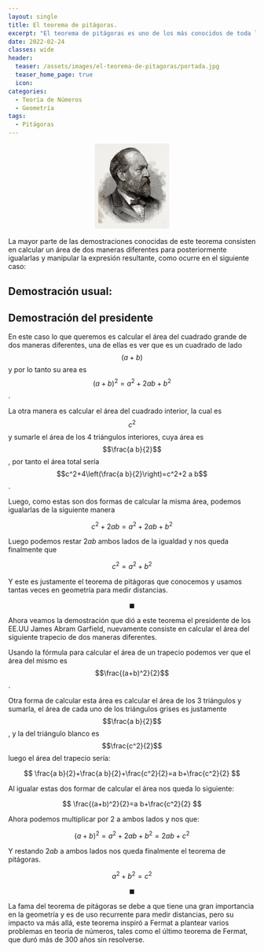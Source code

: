 ```yaml
---
layout: single
title: El teorema de pitágoras.
excerpt: "El teorema de pitágoras es uno de los más conocidos de toda la matemática, además tiene una gran cantidad de pruebas, hoy veremos dos de ellas, una de ellas propuesta por un presidente de los EE.UU."
date: 2022-02-24 
classes: wide
header:
  teaser: /assets/images/el-teorema-de-pitagoras/portada.jpg
  teaser_home_page: true
  icon: 
categories:
  - Teoría de Números
  - Geometría
tags:  
  - Pitágoras
---
```


<center> <img src="/assets/images/el-teorema-de-pitagoras/portada.jpg" width="30%" heigth="30%"> </center>

La mayor parte de las demostraciones conocidas de este teorema consisten en calcular un área de dos maneras diferentes para posteriormente igualarlas y manipular la expresión resultante, como ocurre en el siguiente caso:

## Demostración usual:


<center> <script type="text/tikz">
 

\tikzset{every picture/.style={line width=0.75pt}} %set default line width to 0.75pt        

\begin{tikzpicture}[x=0.75pt,y=0.75pt,yscale=-1,xscale=1]
%uncomment if require: \path (0,221); %set diagram left start at 0, and has height of 221

%Shape: Rectangle [id:dp8670474238257233] 
\draw  [color={rgb, 255:red, 255; green, 255; blue, 255 }  ,draw opacity=1 ] (218.7,33.88) -- (389.99,33.88) -- (389.99,193.52) -- (218.7,193.52) -- cycle ;
%Shape: Rectangle [id:dp08207234382767448] 
\draw  [color={rgb, 255:red, 255; green, 255; blue, 255 }  ,draw opacity=1 ] (292.58,34.38) -- (389.45,102.71) -- (316.11,193.02) -- (219.25,124.69) -- cycle ;

% Text Node
\draw (248.22,12.32) node [anchor=north west][inner sep=0.75pt]  [color={rgb, 255:red, 255; green, 255; blue, 255 }  ,opacity=1 ,xscale=1.5,yscale=1.5] [align=left] {a};
% Text Node
\draw (200.65,147.93) node [anchor=north west][inner sep=0.75pt]  [color={rgb, 255:red, 255; green, 255; blue, 255 }  ,opacity=1 ,xscale=1.5,yscale=1.5] [align=left] {a};
% Text Node
\draw (349.52,196.43) node [anchor=north west][inner sep=0.75pt]  [color={rgb, 255:red, 255; green, 255; blue, 255 }  ,opacity=1 ,xscale=1.5,yscale=1.5] [align=left] {a};
% Text Node
\draw (395.97,55.61) node [anchor=north west][inner sep=0.75pt]  [color={rgb, 255:red, 255; green, 255; blue, 255 }  ,opacity=1 ,xscale=1.5,yscale=1.5] [align=left] {a};
% Text Node
\draw (340.56,11.8) node [anchor=north west][inner sep=0.75pt]  [color={rgb, 255:red, 255; green, 255; blue, 255 }  ,opacity=1 ,xscale=1.5,yscale=1.5] [align=left] {b};
% Text Node
\draw (200.09,60.83) node [anchor=north west][inner sep=0.75pt]  [color={rgb, 255:red, 255; green, 255; blue, 255 }  ,opacity=1 ,xscale=1.5,yscale=1.5] [align=left] {b};
% Text Node
\draw (397.65,145.32) node [anchor=north west][inner sep=0.75pt]  [color={rgb, 255:red, 255; green, 255; blue, 255 }  ,opacity=1 ,xscale=1.5,yscale=1.5] [align=left] {b};
% Text Node
\draw (257.17,198) node [anchor=north west][inner sep=0.75pt]  [color={rgb, 255:red, 255; green, 255; blue, 255 }  ,opacity=1 ,xscale=1.5,yscale=1.5] [align=left] {b};
% Text Node
\draw (261.09,76.47) node [anchor=north west][inner sep=0.75pt]  [color={rgb, 255:red, 255; green, 255; blue, 255 }  ,opacity=1 ,xscale=1.5,yscale=1.5] [align=left] {c};
% Text Node
\draw (331.61,69.17) node [anchor=north west][inner sep=0.75pt]  [color={rgb, 255:red, 255; green, 255; blue, 255 }  ,opacity=1 ,xscale=1.5,yscale=1.5] [align=left] {c};
% Text Node
\draw (270.05,140.63) node [anchor=north west][inner sep=0.75pt]  [color={rgb, 255:red, 255; green, 255; blue, 255 }  ,opacity=1 ,xscale=1.5,yscale=1.5] [align=left] {c};
% Text Node
\draw (343.36,128.11) node [anchor=north west][inner sep=0.75pt]  [color={rgb, 255:red, 255; green, 255; blue, 255 }  ,opacity=1 ,xscale=1.5,yscale=1.5] [align=left] {c};


\end{tikzpicture}
</script> </center>

## Demostración del presidente

En este caso lo que queremos es calcular el área del cuadrado grande de dos maneras diferentes, una de ellas es ver que es un cuadrado de lado $$(a+b)$$ y por lo tanto su area es $$(a+b)^2=a^2+2 a b+b^2$$.

La otra manera es calcular el área del cuadrado interior, la cual es $$c^2$$ y sumarle el área de los 4 triángulos interiores, cuya área es $$\frac{a b}{2}$$, por tanto el área total sería $$c^2+4\left(\frac{a b}{2}\right)=c^2+2 a b$$.

Luego, como estas son dos formas de calcular la misma área, podemos igualarlas de la siguiente manera

$$
c^2+2 a b=a^2+2 a b+b^2
$$

Luego podemos restar $2 a b$ ambos lados de la igualdad y nos queda finalmente que

$$
c^2=a^2+b^2
$$

Y este es justamente el teorema de pitágoras que conocemos y usamos tantas veces en geometría para medir distancias.

$$\blacksquare$$

Ahora veamos la demostración que dió a este teorema el presidente de los EE.UU James Abram Garfield, nuevamente consiste en calcular el área del siguiente trapecio de dos maneras diferentes.


<center><script type="text/tikz">



\tikzset{every picture/.style={line width=0.75pt}} %set default line width to 0.75pt        

\begin{tikzpicture}[x=0.75pt,y=0.75pt,yscale=-1,xscale=1]
%uncomment if require: \path (0,423); %set diagram left start at 0, and has height of 423

%Shape: Right Triangle [id:dp7177952443822921] 
\draw  [color={rgb, 255:red, 255; green, 255; blue, 255 }  ,draw opacity=1 ] (156.43,93.29) -- (271.53,270.73) -- (156.43,270.73) -- cycle ;
%Shape: Right Triangle [id:dp3425406003573437] 
\draw  [color={rgb, 255:red, 255; green, 255; blue, 255 }  ,draw opacity=1 ] (458.79,149.14) -- (459.42,270.74) -- (271.55,270.74) -- cycle ;
%Straight Lines [id:da9979673577761621] 
\draw [color={rgb, 255:red, 255; green, 255; blue, 255 }  ,draw opacity=1 ]   (156.43,93.29) -- (458.77,149.13) ;
%Shape: Rectangle [id:dp4714976041799841] 
\draw  [color={rgb, 255:red, 255; green, 255; blue, 255 }  ,draw opacity=1 ] (267.64,264.15) -- (273.88,260.1) -- (277.77,266.69) -- (271.53,270.74) -- cycle ;

% Text Node
\draw (142.22,177.52) node [anchor=north west][inner sep=0.75pt]  [color={rgb, 255:red, 255; green, 255; blue, 255 }  ,opacity=1 ,xscale=1.3,yscale=1.3] [align=left] {a};
% Text Node
\draw (381.64,270.96) node [anchor=north west][inner sep=0.75pt]  [color={rgb, 255:red, 255; green, 255; blue, 255 }  ,opacity=1 ,xscale=1.3,yscale=1.3] [align=left] {a};
% Text Node
\draw (200.55,272.85) node [anchor=north west][inner sep=0.75pt]  [color={rgb, 255:red, 255; green, 255; blue, 255 }  ,opacity=1 ,xscale=1.3,yscale=1.3] [align=left] {b};
% Text Node
\draw (464.35,203) node [anchor=north west][inner sep=0.75pt]  [color={rgb, 255:red, 255; green, 255; blue, 255 }  ,opacity=1 ,xscale=1.3,yscale=1.3] [align=left] {b};
% Text Node
\draw (222.32,180.35) node [anchor=north west][inner sep=0.75pt]  [color={rgb, 255:red, 255; green, 255; blue, 255 }  ,opacity=1 ,xscale=1.3,yscale=1.3] [align=left] {c};
% Text Node
\draw (356.39,188.84) node [anchor=north west][inner sep=0.75pt]  [color={rgb, 255:red, 255; green, 255; blue, 255 }  ,opacity=1 ,xscale=1.3,yscale=1.3] [align=left] {c};


\end{tikzpicture}


</script>
</center>

Usando la fórmula para calcular el área de un trapecio podemos ver que el área del mismo es $$\frac{(a+b)^2}{2}$$.

Otra forma de calcular esta área es calcular el área de los 3 triángulos y sumarla, el área de cada uno de los triángulos grises es justamente $$\frac{a b}{2}$$, y la del triángulo blanco es $$\frac{c^2}{2}$$ luego el área del trapecio sería:

$$
\frac{a b}{2}+\frac{a b}{2}+\frac{c^2}{2}=a b+\frac{c^2}{2}
$$

Al igualar estas dos formar de calcular el área nos queda lo siguiente:

$$
\frac{(a+b)^2}{2}=a b+\frac{c^2}{2}
$$

Ahora podemos multiplicar por 2 a ambos lados y nos que:

$$
(a+b)^2=a^2+2 a b+b^2=2 a b+c^2
$$

Y restando $2 a b$ a ambos lados nos queda finalmente el teorema de pitágoras.

$$
a^2+b^2=c^2
$$

$$\blacksquare$$

La fama del teorema de pitágoras se debe a que tiene una gran importancia en la geometría y es de uso recurrente para medir distancias, pero su impacto va más allá, este teorema inspiró a Fermat a plantear varios problemas en teoría de números, tales como el último teorema de Fermat, que duró más de 300 años sin resolverse.